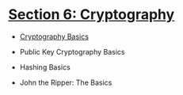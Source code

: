 # [Section 6: Cryptography](./6_Cryptography/)

- [Cryptography Basics](./1_Cryptography_Basics.md)
  
- Public Key Cryptography Basics  
- Hashing Basics  
- John the Ripper: The Basics  